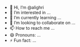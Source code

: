 - 👋 Hi, I’m @alighri
- 👀 I’m interested in ...
- 🌱 I’m currently learning ...
- 💞️ I’m looking to collaborate on ...
- 📫 How to reach me ...
- 😄 Pronouns: ...
- ⚡ Fun fact: ...

<!---
alighri/alighri is a ✨ special ✨ repository because its `README.md` (this file) appears on your GitHub profile.
You can click the Preview link to take a look at your changes.
--->
